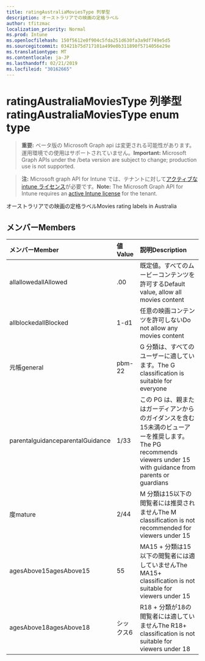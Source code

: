 ```yaml
---
title: ratingAustraliaMoviesType 列挙型
description: オーストラリアでの映画の定格ラベル
author: tfitzmac
localization_priority: Normal
ms.prod: Intune
ms.openlocfilehash: 150f5612e0f904c5fda251d630fa3a9df749e5d5
ms.sourcegitcommit: 03421b75d717101a499e0b311890f5714056e29e
ms.translationtype: MT
ms.contentlocale: ja-JP
ms.lasthandoff: 02/21/2019
ms.locfileid: "30162665"
---
```

# <a name="ratingaustraliamoviestype-enum-type"></a><span data-ttu-id="13f28-103">ratingAustraliaMoviesType 列挙型</span><span class="sxs-lookup"><span data-stu-id="13f28-103">ratingAustraliaMoviesType enum type</span></span>

> <span data-ttu-id="13f28-104">**重要:** ベータ版の Microsoft Graph api は変更される可能性があります。運用環境での使用はサポートされていません。</span><span class="sxs-lookup"><span data-stu-id="13f28-104">**Important:** Microsoft Graph APIs under the /beta version are subject to change; production use is not supported.</span></span>

> <span data-ttu-id="13f28-105">**注:** Microsoft graph API for Intune では、テナントに対して[アクティブな intune ライセンス](https://go.microsoft.com/fwlink/?linkid=839381)が必要です。</span><span class="sxs-lookup"><span data-stu-id="13f28-105">**Note:** The Microsoft Graph API for Intune requires an [active Intune license](https://go.microsoft.com/fwlink/?linkid=839381) for the tenant.</span></span>

<span data-ttu-id="13f28-106">オーストラリアでの映画の定格ラベル</span><span class="sxs-lookup"><span data-stu-id="13f28-106">Movies rating labels in Australia</span></span>

## <a name="members"></a><span data-ttu-id="13f28-107">メンバー</span><span class="sxs-lookup"><span data-stu-id="13f28-107">Members</span></span>
|<span data-ttu-id="13f28-108">メンバー</span><span class="sxs-lookup"><span data-stu-id="13f28-108">Member</span></span>|<span data-ttu-id="13f28-109">値</span><span class="sxs-lookup"><span data-stu-id="13f28-109">Value</span></span>|<span data-ttu-id="13f28-110">説明</span><span class="sxs-lookup"><span data-stu-id="13f28-110">Description</span></span>|
|:---|:---|:---|
|<span data-ttu-id="13f28-111">allallowed</span><span class="sxs-lookup"><span data-stu-id="13f28-111">allAllowed</span></span>|<span data-ttu-id="13f28-112">.0</span><span class="sxs-lookup"><span data-stu-id="13f28-112">0</span></span>|<span data-ttu-id="13f28-113">既定値。すべてのムービーコンテンツを許可する</span><span class="sxs-lookup"><span data-stu-id="13f28-113">Default value, allow all movies content</span></span>|
|<span data-ttu-id="13f28-114">allblocked</span><span class="sxs-lookup"><span data-stu-id="13f28-114">allBlocked</span></span>|<span data-ttu-id="13f28-115">1-d</span><span class="sxs-lookup"><span data-stu-id="13f28-115">1</span></span>|<span data-ttu-id="13f28-116">任意の映画コンテンツを許可しない</span><span class="sxs-lookup"><span data-stu-id="13f28-116">Do not allow any movies content</span></span>|
|<span data-ttu-id="13f28-117">元帳</span><span class="sxs-lookup"><span data-stu-id="13f28-117">general</span></span>|<span data-ttu-id="13f28-118">pbm-2</span><span class="sxs-lookup"><span data-stu-id="13f28-118">2</span></span>|<span data-ttu-id="13f28-119">G 分類は、すべてのユーザーに適しています。</span><span class="sxs-lookup"><span data-stu-id="13f28-119">The G classification is suitable for everyone</span></span>|
|<span data-ttu-id="13f28-120">parentalguidance</span><span class="sxs-lookup"><span data-stu-id="13f28-120">parentalGuidance</span></span>|<span data-ttu-id="13f28-121">1/3</span><span class="sxs-lookup"><span data-stu-id="13f28-121">3</span></span>|<span data-ttu-id="13f28-122">この PG は、親またはガーディアンからのガイダンスを含む15未満のビューアーを推奨します。</span><span class="sxs-lookup"><span data-stu-id="13f28-122">The PG recommends viewers under 15 with guidance from parents or guardians</span></span>|
|<span data-ttu-id="13f28-123">度</span><span class="sxs-lookup"><span data-stu-id="13f28-123">mature</span></span>|<span data-ttu-id="13f28-124">2/4</span><span class="sxs-lookup"><span data-stu-id="13f28-124">4</span></span>|<span data-ttu-id="13f28-125">M 分類は15以下の閲覧者には推奨されません</span><span class="sxs-lookup"><span data-stu-id="13f28-125">The M classification is not recommended for viewers under 15</span></span>|
|<span data-ttu-id="13f28-126">agesAbove15</span><span class="sxs-lookup"><span data-stu-id="13f28-126">agesAbove15</span></span>|<span data-ttu-id="13f28-127">5</span><span class="sxs-lookup"><span data-stu-id="13f28-127">5</span></span>|<span data-ttu-id="13f28-128">MA15 + 分類は15以下の閲覧者には適していません</span><span class="sxs-lookup"><span data-stu-id="13f28-128">The MA15+ classification is not suitable for viewers under 15</span></span>|
|<span data-ttu-id="13f28-129">agesAbove18</span><span class="sxs-lookup"><span data-stu-id="13f28-129">agesAbove18</span></span>|<span data-ttu-id="13f28-130">シックス</span><span class="sxs-lookup"><span data-stu-id="13f28-130">6</span></span>|<span data-ttu-id="13f28-131">R18 + 分類が18の閲覧者には適していません</span><span class="sxs-lookup"><span data-stu-id="13f28-131">The R18+ classification is not suitable for viewers under 18</span></span>|




